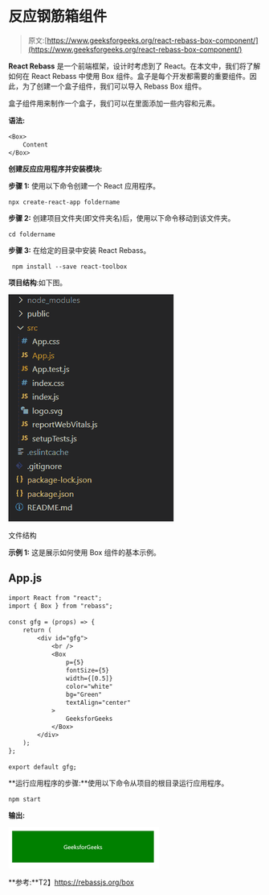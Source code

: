 # 反应钢筋箱组件

> 原文:[https://www.geeksforgeeks.org/react-rebass-box-component/](https://www.geeksforgeeks.org/react-rebass-box-component/)

**React Rebass** 是一个前端框架，设计时考虑到了 React。在本文中，我们将了解如何在 React Rebass 中使用 Box 组件。盒子是每个开发都需要的重要组件。因此，为了创建一个盒子组件，我们可以导入 Rebass Box 组件。

盒子组件用来制作一个盒子，我们可以在里面添加一些内容和元素。

**语法:**

```
<Box>
    Content
</Box>
```

**创建反应应用程序并安装模块:**

**步骤 1:** 使用以下命令创建一个 React 应用程序。

```
npx create-react-app foldername
```

**步骤 2:** 创建项目文件夹(即文件夹名)后，使用以下命令移动到该文件夹。

```
cd foldername
```

**步骤 3:** 在给定的目录中安装 React Rebass。

```
 npm install --save react-toolbox
```

**项目结构**:如下图。

![](img/f04ae0d8b722a9fff0bd9bd138b29c23.png)

文件结构

**示例 1:** 这是展示如何使用 Box 组件的基本示例。

## App.js

```
import React from "react";
import { Box } from "rebass";

const gfg = (props) => {
    return (
        <div id="gfg">
            <br />
            <Box
                p={5}
                fontSize={5}
                width={[0.5]}
                color="white"
                bg="Green"
                textAlign="center"
            >
                GeeksforGeeks
            </Box>
        </div>
    );
};

export default gfg;
```

**运行应用程序的步骤:**使用以下命令从项目的根目录运行应用程序。

```
npm start
```

**输出:**

![](img/e27ca3103dbdf4048c02233b5793e1ce.png)

**参考:**T2】https://rebassjs.org/box